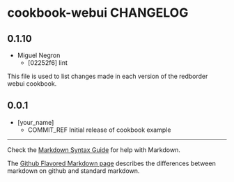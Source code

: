 cookbook-webui CHANGELOG
===============

## 0.1.10

  - Miguel Negron
    - [02252f6] lint

This file is used to list changes made in each version of the redborder webui cookbook.

0.0.1
-----
- [your_name]
  - COMMIT_REF Initial release of cookbook example

- - -
Check the [Markdown Syntax Guide](http://daringfireball.net/projects/markdown/syntax) for help with Markdown.

The [Github Flavored Markdown page](http://github.github.com/github-flavored-markdown/) describes the differences between markdown on github and standard markdown.
